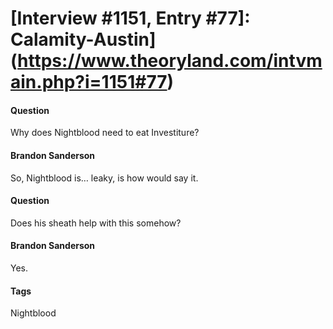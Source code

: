 # [Interview #1151, Entry #77]: Calamity-Austin](https://www.theoryland.com/intvmain.php?i=1151#77)

#### Question

Why does Nightblood need to eat Investiture?

#### Brandon Sanderson

So, Nightblood is… leaky, is how would say it.

#### Question

Does his sheath help with this somehow?

#### Brandon Sanderson

Yes.

#### Tags

Nightblood

